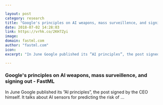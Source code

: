 ```yaml
---

layout: post
category: research
title: "Google's principles on AI weapons, mass surveillence, and signing out - FastML"
date: 2018-07-02 14:28:03
link: https://vrhk.co/2KH7Zyi
image: 
domain: fastml.com
author: "fastml.com"
icon: 
excerpt: "In June Google published its ”AI principles”, the post signed by the CEO himself. It talks about AI sensors for predicting the risk of …"

---
```


### Google's principles on AI weapons, mass surveillence, and signing out - FastML

In June Google published its ”AI principles”, the post signed by the CEO himself. It talks about AI sensors for predicting the risk of …